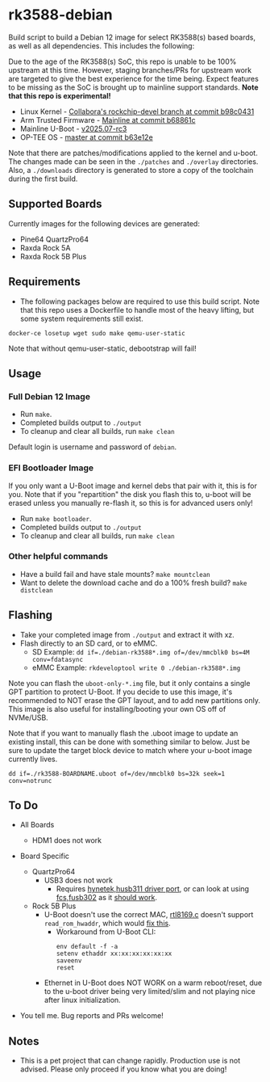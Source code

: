 # rk3588-debian

Build script to build a Debian 12 image for select RK3588(s) based boards, as well as all dependencies. This includes the following:

Due to the age of the RK3588(s) SoC, this repo is unable to be 100% upstream at this time. However, staging branches/PRs for upstream work are targeted to give the best experience for the time being. Expect features to be missing as the SoC is brought up to mainline support standards. **Note that this repo is experimental!**

- Linux Kernel - [Collabora's rockchip-devel branch at commit b98c0431](https://gitlab.collabora.com/hardware-enablement/rockchip-3588/linux/-/tree/b98c04318a599972aefac1cf5922777b611dc2a9)
- Arm Trusted Firmware - [Mainline at commit b68861c](https://github.com/ARM-software/arm-trusted-firmware/tree/b68861c7298d981545f89bb95a468c23420b49bb)
- Mainline U-Boot - [v2025.07-rc3](https://github.com/u-boot/u-boot/tree/v2025.07-rc3)
- OP-TEE OS - [master at commit b63e12e](https://github.com/OP-TEE/optee_os/tree/b63e12e4bacb9d35002839c7e837e3372d84d813)

Note that there are patches/modifications applied to the kernel and u-boot. The changes made can be seen in the `./patches` and `./overlay` directories. Also, a `./downloads` directory is generated to store a copy of the toolchain during the first build.

## Supported Boards

Currently images for the following devices are generated:
* Pine64 QuartzPro64
* Raxda Rock 5A
* Raxda Rock 5B Plus

## Requirements

- The following packages below are required to use this build script. Note that this repo uses a Dockerfile to handle most of the heavy lifting, but some system requirements still exist.

`docker-ce losetup wget sudo make qemu-user-static`

Note that without qemu-user-static, debootstrap will fail!

## Usage

### Full Debian 12 Image

  - Run `make`.
  - Completed builds output to `./output`
  - To cleanup and clear all builds, run `make clean`

  Default login is username and password of `debian`.

### EFI Bootloader Image

  If you only want a U-Boot image and kernel debs that pair with it, this is for you. Note that if you "repartition" the disk you flash this to, u-boot will be erased unless you manually re-flash it, so this is for advanced users only!

  - Run `make bootloader`.
  - Completed builds output to `./output`
  - To cleanup and clear all builds, run `make clean`

### Other helpful commands

  - Have a build fail and have stale mounts? `make mountclean`
  - Want to delete the download cache and do a 100% fresh build? `make distclean`

## Flashing

- Take your completed image from `./output` and extract it with xz.
- Flash directly to an SD card, or to eMMC.
  - SD Example: `dd if=./debian-rk3588*.img of=/dev/mmcblk0 bs=4M conv=fdatasync`
  - eMMC Example: `rkdeveloptool write 0 ./debian-rk3588*.img`

Note you can flash the `uboot-only-*.img` file, but it only contains a single GPT partition to protect U-Boot. If you decide to use this image, it's recommended to NOT erase the GPT layout, and to add new partitions only. This image is also useful for installing/booting your own OS off of NVMe/USB.

Note that if you want to manually flash the .uboot image to update an existing install, this can be done with something similar to below. Just be sure to update the target block device to match where your u-boot image currently lives.

`dd if=./rk3588-BOARDNAME.uboot of=/dev/mmcblk0 bs=32k seek=1 conv=notrunc`

## To Do
* All Boards
  * HDM1 does not work
* Board Specific
  * QuartzPro64
    * USB3 does not work
      * Requires [hynetek,husb311 driver port](https://github.com/radxa/kernel/blob/linux-6.1-stan-rkr1/drivers/usb/typec/tcpm/tcpci_husb311.c), or can look at using [fcs,fusb302](https://github.com/torvalds/linux/blob/v6.12/drivers/usb/typec/tcpm/fusb302.c) as it [should work](https://en.hynetek.com/2567.html).
  * Rock 5B Plus
    * U-Boot doesn't use the correct MAC, [rtl8169.c](https://github.com/u-boot/u-boot/blob/b841e559cd26ffcb20f22e8ee75debed9616c002/drivers/net/rtl8169.c#L1091-L1097) doesn't support `read_rom_hwaddr`, which would [fix this](https://github.com/u-boot/u-boot/blob/b841e559cd26ffcb20f22e8ee75debed9616c002/net/eth-uclass.c#L597-L620).
      * Workaround from U-Boot CLI:
        ```
        env default -f -a
        setenv ethaddr xx:xx:xx:xx:xx:xx
        saveenv
        reset
        ```
    * Ethernet in U-Boot does NOT WORK on a warm reboot/reset, due to the u-boot driver being very limited/slim and not playing nice after linux initialization.

* You tell me. Bug reports and PRs welcome!

## Notes

- This is a pet project that can change rapidly. Production use is not advised. Please only proceed if you know what you are doing!
